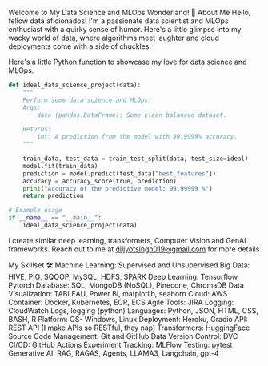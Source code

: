 Welcome to My Data Science and MLOps Wonderland! 🎢
About Me
Hello, fellow data aficionados! I'm a passionate data scientist and MLOps enthusiast with a quirky sense of humor. Here's a little glimpse into my wacky world of data, where algorithms meet laughter and cloud deployments come with a side of chuckles.

Here's a little Python function to showcase my love for data science and MLOps. 

```python
def ideal_data_science_project(data):
    """
    Perform some data science and MLOps! 
    Args:
        data (pandas.DataFrame): Some clean balanced dataset.

    Returns:
        int: A prediction from the model with 99.9999% accuracy.
    """

    train_data, test_data = train_test_split(data, test_size=ideal)
    model.fit(train_data)
    prediction = model.predict(test_data["best_features"])
    accuracy = accuracy_score(true, prediction)
    print("Accuracy of the predictive model: 99.99999 %")
    return prediction

# Example usage
if __name__ == "__main__":
    ideal_data_science_project(data)
```

I create similar deep learning, transformers, Computer Vision and GenAI frameworks. Reach out to me at diljyotsingh019@gmail.com for more details

My Skillset 🛠️
Machine Learning: Supervised and Unsupervised
Big Data: HIVE, PIG, SQOOP, MySQL, HDFS, SPARK 
Deep Learning: Tensorflow, Pytorch 
Database: SQL, MongoDB (NoSQL), Pinecone, ChromaDB 
Data Visualization: TABLEAU, Power BI, matplotlib, seaborn 
Cloud: AWS 
Container: Docker, Kubernetes, ECR, ECS 
Agile Tools: JIRA 
Logging: CloudWatch Logs, logging (python) 
Languages: Python, JSON, HTML, CSS, BASH, R 
Platform: OS- Windows, Linux 
Deployment: Heroku, Gradio 
API: REST API (I make APIs so RESTful, they nap)
Transformers: HuggingFace 
Source Code Management: Git and GitHub 
Data Version Control: DVC 
CI/CD: GitHub Actions 
Experiment Tracking: MLFlow
Testing: pytest 
Generative AI: RAG, RAGAS, Agents, LLAMA3, Langchain, gpt-4 



